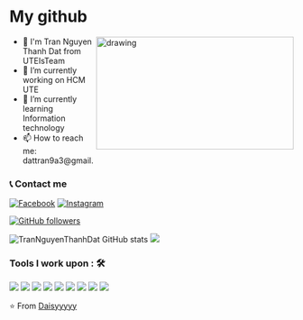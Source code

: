  # My github
 <!--
<img align="right" alt="GIF" src="https://media.giphy.com/media/iIqmM5tTjmpOB9mpbn/giphy.gif" /> 
<img align="right" width="450px" alt="GIF" src="https://miro.medium.com/max/480/0*tWkX7jycteZn1qbC.gif" />  -->
<img src="https://miro.medium.com/max/480/0*tWkX7jycteZn1qbC.gif" alt="drawing" width="350" height="200" align="right"/>

- 👋 I'm Tran Nguyen Thanh Dat from  UTEIsTeam
- 🔭 I’m currently working on HCM UTE <br />
- 🌱 I’m currently learning Information technology <br />
- 📫 How to reach me: dattran9a3@gmail.
<!--
- 👯 I’m looking to collaborate on ...
- 🤔 I’m looking for help with ...
- 💬 Ask me about ...
- 😄 Pronouns: ...
- ⚡ Fun fact: ... -->

### :telephone_receiver: Contact me
[<img href="https://www.facebook.com/daisylatuii/" alt="Facebook" src="https://img.shields.io/badge/Facebook-%231877F2.svg?style=for-the-badge&logo=Facebook&logoColor=white"/>](https://www.facebook.com/daisylatuii/)
[<img alt="Instagram" src="https://img.shields.io/badge/Instagram-%23E4405F.svg?style=for-the-badge&logo=Instagram&logoColor=white"/>](https://www.instagram.com/_thanhhdattt)

[![GitHub followers](https://img.shields.io/github/followers/EngincanV.svg?style=social&label=Follow&maxAge=2592000)](https://github.com/dattran0512?tab=followers)

![TranNguyenThanhDat GitHub stats](https://github-readme-stats.vercel.app/api?username=dattran0512&show_icons=true&theme=dracula)
<a href="https://github.com/dattran0512">
  <img src="https://github-readme-stats.vercel.app/api/top-langs/?username=dattran0512&theme=dracula&hide=glsl,python" />
</a>

### Tools I work upon : 🛠
<img src="https://img.shields.io/badge/c++%20-%2300599C.svg?&style=for-the-badge&logo=c%2B%2B&logoColor=white">   <img src="https://img.shields.io/badge/python%20-%2314354C.svg?&style=for-the-badge&logo=python&logoColor=white">   <img src="https://img.shields.io/badge/javascript%20-%23323330.svg?&style=for-the-badge&logo=javascript&logoColor=%23F7DF1E">   <img src="https://img.shields.io/badge/html5%20-%23E34F26.svg?&style=for-the-badge&logo=html5&logoColor=white">   <img src="https://img.shields.io/badge/css3%20-%231572B6.svg?&style=for-the-badge&logo=css3&logoColor=white">   <img src="https://img.shields.io/badge/react%20-%2320232a.svg?&style=for-the-badge&logo=react&logoColor=%2361DAFB">   <img src="https://img.shields.io/badge/bootstrap%20-%23563D7C.svg?&style=for-the-badge&logo=bootstrap&logoColor=white">   <img src="https://img.shields.io/badge/git%20-%23F05033.svg?&style=for-the-badge&logo=git&logoColor=white"/>   <img src="http://img.shields.io/badge/-VS%20Code-000000?style=for-the-badge&logo=Visual-studio-code&logoColor=blue">

⭐️ From [Daisyyyyy](https://github.com/dattran0512)
